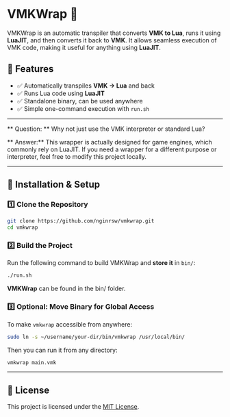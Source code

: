 # **VMKWrap** 🚀 

VMKWrap is an automatic transpiler that converts **VMK to Lua**, runs it using
**LuaJIT**, and then converts it back to **VMK**. It allows seamless execution
of VMK code, making it useful for anything using **LuaJIT**.

## **📌 Features** 

- ✅ Automatically transpiles **VMK → Lua** and back
- ✅ Runs Lua code using **LuaJIT**
- ✅ Standalone binary, can be used anywhere
- ✅ Simple one-command execution with `run.sh`

---

** Question: ** Why not just use the VMK interpreter or standard Lua?

** Answer:** This wrapper is actually designed for game engines, which commonly
rely on LuaJIT. If you need a wrapper for a different purpose or interpreter,
feel free to modify this project locally.

---

## **🚀 Installation & Setup** 

### **1️⃣ Clone the Repository**  

```sh
git clone https://github.com/nginrsw/vmkwrap.git
cd vmkwrap
```

### **2️⃣ Build the Project**  

Run the following command to build VMKWrap and **store it** in `bin/`:

```sh
./run.sh
```

**VMKWrap** can be found in the bin/ folder.

### **3️⃣ Optional: Move Binary for Global Access**  

To make `vmkwrap` accessible from anywhere:

```sh
sudo ln -s ~/username/your-dir/bin/vmkwrap /usr/local/bin/
```

Then you can run it from any directory:

```sh
vmkwrap main.vmk
```

---

## **📜 License** 

This project is licensed under the [MIT License](LICENSE).
